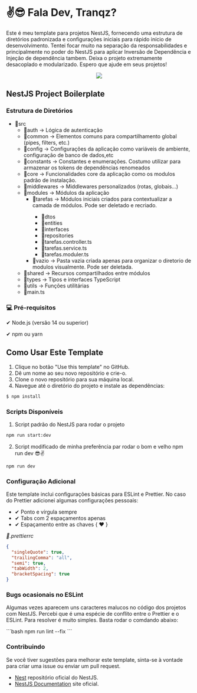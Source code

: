 
# ✌😎 Fala Dev, Tranqz?
<p>Este é meu template para projetos NestJS, fornecendo uma estrutura de diretórios padronizada e configurações iniciais para rápido início de desenvolvimento. Tentei focar muito na separação da responsabilidades e principalmente no poder do NestJS para aplicar Inversão de Dependência e  Injeção de dependência tambem. Deixa o projeto extremamente desacoplado e modularizado. Espero que ajude em seus projetos!</p>
<p align="center">
  <a href="https://skillicons.dev">
    <img src="https://skillicons.dev/icons?i=nestjs,nodejs,typescript,git" />
  </a>
</p>

## NestJS Project Boilerplate

### Estrutura de Diretórios
<ul>
  <li>📁src
    <ul>
      <li>📁auth -> Lógica de autenticação</li>
      <li>📁common -> Elementos comuns para compartilhamento global (pipes, filters, etc.)</li>
      <li>📁config -> Configurações da aplicação como variáveis de ambiente, configuração de banco de dados,etc</li>
      <li>📁constants -> Constantes e enumerações. Costumo utilizar para armazenar os tokens de dependências renomeados</li>
      <li>📁core -> Funcionalidades core da aplicação como os modulos padrão de instalação.</li>
      <li>📁middlewares -> Middlewares personalizados (rotas, globais...)</li>
      <li>📁modules -> Módulos da aplicação
        <ul>
          <li>📁tarefas -> Módulos iniciais criados para contextualizar a camada de módulos. Pode ser deletado e recriado.</li>
          <ul>
            <!-- Aqui segue a estrutura das camadas e modulos principais da aplicação -->
            <li>📁dtos</li>
            <li>📁entities</li>
            <li>📁interfaces</li>
            <li>📁repositories</li>
            <li>📝tarefas.controller.ts</li>
            <li>📝tarefas.service.ts</li>
            <li>📝tarefas.moduler.ts</li>
          </ul>
          <li>📁vazio -> Pasta vazia criada apenas para organizar o diretorio de modulos visualmente. Pode ser deletada.</li>
        </ul>
      </li>
      <li>📁shared -> Recursos compartilhados entre módulos</li>
      <li>📁types -> Tipos e interfaces TypeScript</li>
      <li>📁utils -> Funções utilitárias</li>
      <li>📝main.ts</li>
    </ul>
  </li>
</ul>

### 💻 Pré-requisitos
<p>✔ Node.js (versão 14 ou superior)</p>
<p>✔ npm ou yarn</p>

## Como Usar Este Template
1. Clique no botão "Use this template" no GitHub.
2. Dê um nome ao seu novo repositório e crie-o.
3. Clone o novo repositório para sua máquina local.
4. Navegue até o diretório do projeto e instale as dependências:
   
```bash
$ npm install
```

### Scripts Disponíveis
1. Script padrão do NestJS para rodar o projeto
```bash
npm run start:dev
```
2. Script modificado de minha preferência par rodar o bom e velho npm run dev 😎✌
```bash
npm run dev
```

### Configuração Adicional
<p>Este template inclui configurações básicas para ESLint e Prettier. No caso do Prettier adicionei algumas configurações pessoais:</p>
<ul>
  <li>✔ Ponto e vírgula sempre</li>
  <li>✔ Tabs com 2 espaçamentos apenas</li>
  <li>✔ Espaçamento entre as chaves { ❤ }</li>
</ul>

<i>📝.prettierrc</i>

```JSON
{
  "singleQuote": true,
  "trailingComma": "all",
  "semi": true,
  "tabWidth": 2,
  "bracketSpacing": true
}
```

### Bugs ocasionais no ESLint 
<p>Algumas vezes aparecem uns caracteres malucos no código dos projetos com NestJS. Percebi que é uma espécie de conflito entre o Prettier e o ESLint. Para resolver é muito simples. Basta rodar o comdando abaixo:</p>
```bash
npm run lint --fix
```

### Contribuindo
<p>Se você tiver sugestões para melhorar este template, sinta-se à vontade para criar uma issue ou enviar um pull request.</p>


- [Nest](https://github.com/nestjs/nest) repositório oficial do NestJS.
- [NestJS Documentation](https://docs.nestjs.com) site oficial.


